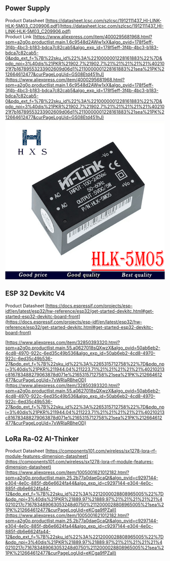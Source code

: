 ## Power Supply

Product Datasheet [https://datasheet.lcsc.com/szlcsc/1912111437_HI-LINK-HLK-5M03_C209906.pdf](https://datasheet.lcsc.com/szlcsc/1912111437_HI-LINK-HLK-5M03_C209906.pdf) </br>
Product Link [https://www.aliexpress.com/item/4000295681968.html?spm=a2g0o.productlist.main.1.6c9548d2AWw1xX&algo_pvid=178f5eff-3f4b-4bc3-b183-bdca7c82cab5&algo_exp_id=178f5eff-3f4b-4bc3-b183-bdca7c82cab5-0&pdp_ext_f=%7B%22sku_id%22%3A%2210000001228161883%22%7D&pdp_npi=3%40dis%21PKR%21902.7%21902.7%21%21%21%21%21%4021021f7b16789553233902609d06d1%2110000001228161883%21sea%21PK%212664612477&curPageLogUid=GS08Etd451hJ](https://www.aliexpress.com/item/4000295681968.html?spm=a2g0o.productlist.main.1.6c9548d2AWw1xX&algo_pvid=178f5eff-3f4b-4bc3-b183-bdca7c82cab5&algo_exp_id=178f5eff-3f4b-4bc3-b183-bdca7c82cab5-0&pdp_ext_f=%7B%22sku_id%22%3A%2210000001228161883%22%7D&pdp_npi=3%40dis%21PKR%21902.7%21902.7%21%21%21%21%21%4021021f7b16789553233902609d06d1%2110000001228161883%21sea%21PK%212664612477&curPageLogUid=GS08Etd451hJ) </br>
![Power Supply](https://github.com/frenziopen/FrenziTech/blob/main/Documentation/V3%20-%20Documentation/Modules/5M05.png) </br>

## ESP 32  Devkitc V4

Product Datasheet [https://docs.espressif.com/projects/esp-idf/en/latest/esp32/hw-reference/esp32/get-started-devkitc.html#get-started-esp32-devkitc-board-front](https://docs.espressif.com/projects/esp-idf/en/latest/esp32/hw-reference/esp32/get-started-devkitc.html#get-started-esp32-devkitc-board-front) </br>

[https://www.aliexpress.com/item/32850393320.html?spm=a2g0o.productlist.main.55.a0627018sQXwzX&algo_pvid=50ab6eb2-4cd8-4970-922c-6ed35c49b536&algo_exp_id=50ab6eb2-4cd8-4970-922c-6ed35c49b536-27&pdp_ext_f=%7B%22sku_id%22%3A%2265315712758%22%7D&pdp_npi=3%40dis%21PKR%211944.04%211223.71%21%21%21%21%21%40210213c816783488279063878d071e%2165315712758%21sea%21PK%212664612477&curPageLogUid=7xWRlaRBheOD](https://www.aliexpress.com/item/32850393320.html?spm=a2g0o.productlist.main.55.a0627018sQXwzX&algo_pvid=50ab6eb2-4cd8-4970-922c-6ed35c49b536&algo_exp_id=50ab6eb2-4cd8-4970-922c-6ed35c49b536-27&pdp_ext_f=%7B%22sku_id%22%3A%2265315712758%22%7D&pdp_npi=3%40dis%21PKR%211944.04%211223.71%21%21%21%21%21%40210213c816783488279063878d071e%2165315712758%21sea%21PK%212664612477&curPageLogUid=7xWRlaRBheOD) </br>

## LoRa Ra-02 AI-Thinker

Product Datasheet [https://components101.com/wireless/sx1278-lora-rf-module-features-dimension-datasheet](https://components101.com/wireless/sx1278-lora-rf-module-features-dimension-datasheet) </br>
[https://www.aliexpress.com/item/1005001621012182.html?spm=a2g0o.productlist.main.25.2b77a0daeGcaQt&algo_pvid=c9297144-e304-4e0c-885f-db6e6624fa44&algo_exp_id=c9297144-e304-4e0c-885f-db6e6624fa44-12&pdp_ext_f=%7B%22sku_id%22%3A%2212000028808965005%22%7D&pdp_npi=3%40dis%21PKR%21889.97%21889.97%21%21%21%21%21%40210217c716783489063053248d0750%2112000028808965005%21sea%21PK%212664612477&curPageLogUid=eKCga9fPZaIl](https://www.aliexpress.com/item/1005001621012182.html?spm=a2g0o.productlist.main.25.2b77a0daeGcaQt&algo_pvid=c9297144-e304-4e0c-885f-db6e6624fa44&algo_exp_id=c9297144-e304-4e0c-885f-db6e6624fa44-12&pdp_ext_f=%7B%22sku_id%22%3A%2212000028808965005%22%7D&pdp_npi=3%40dis%21PKR%21889.97%21889.97%21%21%21%21%21%40210217c716783489063053248d0750%2112000028808965005%21sea%21PK%212664612477&curPageLogUid=eKCga9fPZaIl) </br>





